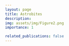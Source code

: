 ```yaml
---
layout: page
title: Astrobites
description: 
img: assets/img/Figure2.png
importance: 1

related_publications: false
---
```


